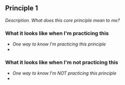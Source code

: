 
## Principle 1

_Description. What does this core principle mean to me?_

### What it looks like when I'm practicing this
- _One way to know I'm practicing this principle_
- 

### What it looks like when I'm not practicing this
- _One way to know I'm NOT practicing this principle_
- 